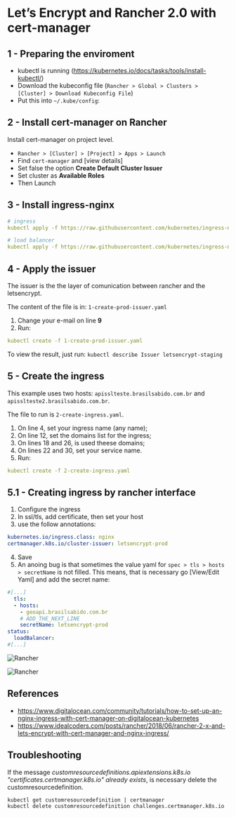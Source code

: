 # Let’s Encrypt and Rancher 2.0 with cert-manager

## 1 - Preparing the enviroment

* kubectl is running (https://kubernetes.io/docs/tasks/tools/install-kubectl/)
* Download the kubeconfig file (```Rancher > Global > Clusters > [Cluster] > Download Kubeconfig File```)
* Put this into ```~/.kube/config```:

## 2 - Install cert-manager on Rancher

Install cert-manager on project level.

* `Rancher > [Cluster] > [Project] > Apps > Launch`
* Find `cert-manager` and [view details]
* Set false the option **Create Default Cluster Issuer**
* Set cluster as **Available Roles**
* Then Launch


## 3 - Install ingress-nginx



```yaml
# ingress
kubectl apply -f https://raw.githubusercontent.com/kubernetes/ingress-nginx/master/deploy/mandatory.yaml

# load balancer
kubectl apply -f https://raw.githubusercontent.com/kubernetes/ingress-nginx/master/deploy/provider/cloud-generic.yaml
```

## 4 - Apply the issuer

The issuer is the the layer of comunication between rancher and the letsencrypt. 

The content of the file is in: `1-create-prod-issuer.yaml`

1. Change your e-mail on line **9**
2. Run: 

```yaml 
kubectl create -f 1-create-prod-issuer.yaml
```

To view the result, just run: `kubectl describe Issuer letsencrypt-staging`

## 5 - Create the ingress

This example uses two hosts: `apisslteste.brasilsabido.com.br` and `apisslteste2.brasilsabido.com.br`.

The file to run is `2-create-ingress.yaml`.

1. On line 4, set your ingress name (any name);
2. On line 12, set the domains list for the ingress;
3. On lines 18 and 26, is used theese domains;
4. On lines 22 and 30, set your service name.
5. Run:

```yaml
kubectl create -f 2-create-ingress.yaml
```

## 5.1 - Creating ingress by rancher interface

1. Configure the ingress
2. In ssl/tls, add certificate, then set your host
3. use the follow annotations:
```yml
kubernetes.io/ingress.class: nginx
certmanager.k8s.io/cluster-issuer: letsencrypt-prod
```
4. Save
5. An anoing bug is that sometimes the value yaml for `spec > tls > hosts > secretName` is not filled. This means, that is necessary go [View/Edit Yaml] and add the secret name:
```yaml
#[...]
  tls:
  - hosts:
    - geoapi.brasilsabido.com.br
    # ADD_THE_NEXT_LINE
    secretName: letsencrypt-prod
status:
  loadBalancer:
#[...]
```


![Rancher](https://github.com/joaoverissimo/letsencrypt-rancher-cert-manager-config/raw/master/1554632302190.png "Rancher")

![Rancher](https://github.com/joaoverissimo/letsencrypt-rancher-cert-manager-config/blob/master/1554633150466.png?raw=true "Rancher")



## References

* https://www.digitalocean.com/community/tutorials/how-to-set-up-an-nginx-ingress-with-cert-manager-on-digitalocean-kubernetes
* https://www.idealcoders.com/posts/rancher/2018/06/rancher-2-x-and-lets-encrypt-with-cert-manager-and-nginx-ingress/

## Troubleshooting

If the message _customresourcedefinitions.apiextensions.k8s.io "certificates.certmanager.k8s.io" already exists_, is necessary delete the customresourcedefinition. 
```
kubectl get customresourcedefinition | certmanager
kubectl delete customresourcedefinition challenges.certmanager.k8s.io
```
